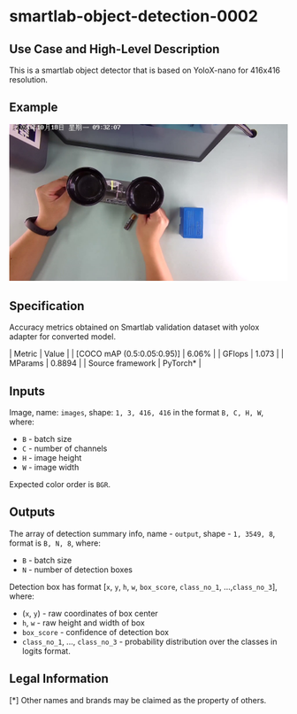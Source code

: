 # smartlab-object-detection-0002

## Use Case and High-Level Description

This is a smartlab object detector that is based on YoloX-nano for 416x416 resolution.

## Example

![](./assets/frame0001_top2.jpg)

## Specification

Accuracy metrics obtained on Smartlab validation dataset with yolox adapter for converted model.

| Metric                          | Value                                     |
| [COCO mAP (0.5:0.05:0.95)]      | 6.06%                                     |
| GFlops                          | 1.073                                     |
| MParams                         | 0.8894                                    |
| Source framework                | PyTorch\*                                 |

## Inputs

Image, name: `images`, shape: `1, 3, 416, 416` in the format `B, C, H, W`, where:

- `B` - batch size
- `C` - number of channels
- `H` - image height
- `W` - image width

Expected color order is `BGR`.

## Outputs

The array of detection summary info, name - `output`, shape - `1, 3549, 8`, format is `B, N, 8`, where:

- `B` - batch size
- `N` - number of detection boxes

Detection box has format [`x`, `y`, `h`, `w`, `box_score`, `class_no_1`, ...,`class_no_3`], where:

- (`x`, `y`) - raw coordinates of box center
- `h`, `w` - raw height and width of box
- `box_score` - confidence of detection box
- `class_no_1`, ..., `class_no_3` - probability distribution over the classes in logits format.

## Legal Information

[*] Other names and brands may be claimed as the property of others.
